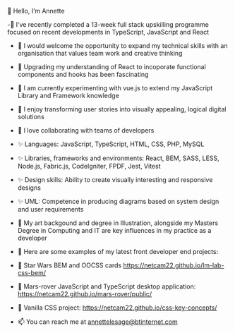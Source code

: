 👋 Hello, I’m Annette
 
-💞️ I’ve recently completed a 13-week full stack upskilling programme focused on recent developments in TypeScript, JavaScript and React
- 💞️ I would welcome the opportunity to expand my technical skills with an organisation that values team work and creative thinking
   
- 👀 Upgrading my understanding of React to incoporate functional components and hooks has been fascinating
- 👀 I am currently experimenting with vue.js to extend my JavaScript Library and Framework knowledge
 
- 🌱 I enjoy transforming user stories into visually appealing, logical digital solutions
- 🌱 I love collaborating with teams of developers
 
- ✨ Languages: JavaScript, TypeScript,  HTML, CSS, PHP, MySQL
- ✨ Libraries, frameworks and environments:  React, BEM, SASS, LESS, Node.js, Fabric.js, CodeIgniter, FPDF, Jest, Vitest
- ✨ Design skills: Ability to create visually interesting and responsive designs
- ✨ UML: Competence in producing diagrams based on system design and user requirements

-  👋 My art backgound and degree in Illustration, alongside my Masters Degree in Computing and IT are key influences in my practice as a developer

-  👋 Here are some examples of my latest front developer end projects:

- 🚀 Star Wars BEM and OOCSS cards https://netcam22.github.io/lm-lab-css-bem/
 
- 🚀 Mars-rover JavaScript and TypeScript desktop application: https://netcam22.github.io/mars-rover/public/

- 👀 Vanilla CSS project: https://netcam22.github.io/css-key-concepts/

- 📫 You can reach me at annettelesage@btinternet.com

<!---
netcam22/netcam22 is a ✨ special ✨ repository because its `README.md` (this file) appears on your GitHub profile.
You can click the Preview link to take a look at your changes.
--->
